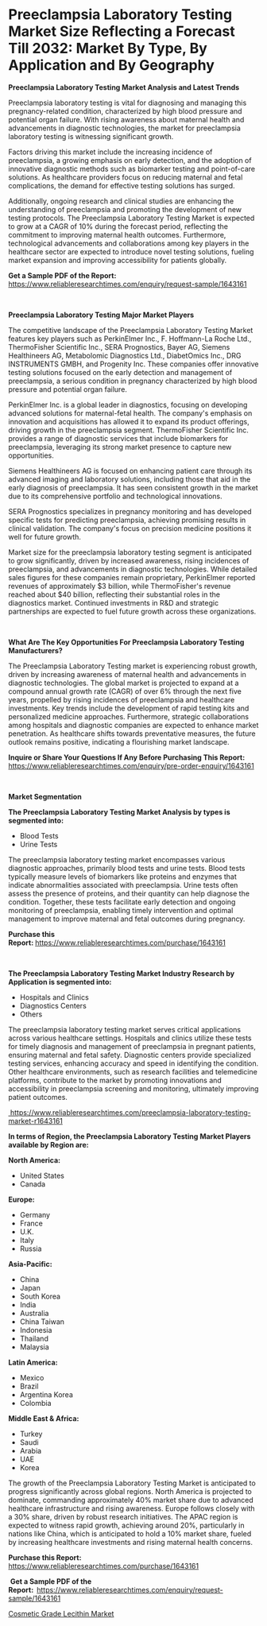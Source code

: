 <p><h1>Preeclampsia Laboratory Testing Market Size Reflecting a Forecast Till 2032: Market By Type, By Application and By Geography</h1></p><p><strong>Preeclampsia Laboratory Testing Market Analysis and Latest Trends</strong></p>
<p><p>Preeclampsia laboratory testing is vital for diagnosing and managing this pregnancy-related condition, characterized by high blood pressure and potential organ failure. With rising awareness about maternal health and advancements in diagnostic technologies, the market for preeclampsia laboratory testing is witnessing significant growth. </p><p>Factors driving this market include the increasing incidence of preeclampsia, a growing emphasis on early detection, and the adoption of innovative diagnostic methods such as biomarker testing and point-of-care solutions. As healthcare providers focus on reducing maternal and fetal complications, the demand for effective testing solutions has surged. </p><p>Additionally, ongoing research and clinical studies are enhancing the understanding of preeclampsia and promoting the development of new testing protocols. The Preeclampsia Laboratory Testing Market is expected to grow at a CAGR of 10% during the forecast period, reflecting the commitment to improving maternal health outcomes. Furthermore, technological advancements and collaborations among key players in the healthcare sector are expected to introduce novel testing solutions, fueling market expansion and improving accessibility for patients globally.</p></p>
<p><strong>Get a Sample PDF of the Report:&nbsp;</strong> <a href="https://www.reliableresearchtimes.com/enquiry/request-sample/1643161?utm_campaign=2627&utm_medium=2&utm_source=Github&utm_content=ia&utm_term=28032025&utm_id=preeclampsia-laboratory-testing">https://www.reliableresearchtimes.com/enquiry/request-sample/1643161</a></p>
<p>&nbsp;</p>
<p><strong>Preeclampsia Laboratory Testing Major Market Players</strong></p>
<p><p>The competitive landscape of the Preeclampsia Laboratory Testing Market features key players such as PerkinElmer Inc., F. Hoffmann-La Roche Ltd., ThermoFisher Scientific Inc., SERA Prognostics, Bayer AG, Siemens Healthineers AG, Metabolomic Diagnostics Ltd., DiabetOmics Inc., DRG INSTRUMENTS GMBH, and Progenity Inc. These companies offer innovative testing solutions focused on the early detection and management of preeclampsia, a serious condition in pregnancy characterized by high blood pressure and potential organ failure.</p><p>PerkinElmer Inc. is a global leader in diagnostics, focusing on developing advanced solutions for maternal-fetal health. The company's emphasis on innovation and acquisitions has allowed it to expand its product offerings, driving growth in the preeclampsia segment. ThermoFisher Scientific Inc. provides a range of diagnostic services that include biomarkers for preeclampsia, leveraging its strong market presence to capture new opportunities.</p><p>Siemens Healthineers AG is focused on enhancing patient care through its advanced imaging and laboratory solutions, including those that aid in the early diagnosis of preeclampsia. It has seen consistent growth in the market due to its comprehensive portfolio and technological innovations.</p><p>SERA Prognostics specializes in pregnancy monitoring and has developed specific tests for predicting preeclampsia, achieving promising results in clinical validation. The company's focus on precision medicine positions it well for future growth.</p><p>Market size for the preeclampsia laboratory testing segment is anticipated to grow significantly, driven by increased awareness, rising incidences of preeclampsia, and advancements in diagnostic technologies. While detailed sales figures for these companies remain proprietary, PerkinElmer reported revenues of approximately $3 billion, while ThermoFisher's revenue reached about $40 billion, reflecting their substantial roles in the diagnostics market. Continued investments in R&D and strategic partnerships are expected to fuel future growth across these organizations.</p></p>
<p>&nbsp;</p>
<p><strong>What Are The Key Opportunities For Preeclampsia Laboratory Testing Manufacturers?</strong></p>
<p><p>The Preeclampsia Laboratory Testing market is experiencing robust growth, driven by increasing awareness of maternal health and advancements in diagnostic technologies. The global market is projected to expand at a compound annual growth rate (CAGR) of over 6% through the next five years, propelled by rising incidences of preeclampsia and healthcare investments. Key trends include the development of rapid testing kits and personalized medicine approaches. Furthermore, strategic collaborations among hospitals and diagnostic companies are expected to enhance market penetration. As healthcare shifts towards preventative measures, the future outlook remains positive, indicating a flourishing market landscape.</p></p>
<p><strong>Inquire or Share Your Questions If Any Before Purchasing This Report:</strong> <a href="https://www.reliableresearchtimes.com/enquiry/pre-order-enquiry/1643161?utm_campaign=2627&utm_medium=2&utm_source=Github&utm_content=ia&utm_term=28032025&utm_id=preeclampsia-laboratory-testing">https://www.reliableresearchtimes.com/enquiry/pre-order-enquiry/1643161</a></p>
<p>&nbsp;</p>
<p><strong>Market Segmentation</strong></p>
<p><strong>The Preeclampsia Laboratory Testing Market Analysis by types is segmented into:</strong></p>
<p><ul><li>Blood Tests</li><li>Urine Tests</li></ul></p>
<p><p>The preeclampsia laboratory testing market encompasses various diagnostic approaches, primarily blood tests and urine tests. Blood tests typically measure levels of biomarkers like proteins and enzymes that indicate abnormalities associated with preeclampsia. Urine tests often assess the presence of proteins, and their quantity can help diagnose the condition. Together, these tests facilitate early detection and ongoing monitoring of preeclampsia, enabling timely intervention and optimal management to improve maternal and fetal outcomes during pregnancy.</p></p>
<p><strong>Purchase this Report:&nbsp;</strong><a href="https://www.reliableresearchtimes.com/purchase/1643161?utm_campaign=2627&utm_medium=2&utm_source=Github&utm_content=ia&utm_term=28032025&utm_id=preeclampsia-laboratory-testing">https://www.reliableresearchtimes.com/purchase/1643161</a></p>
<p>&nbsp;</p>
<p><strong>The Preeclampsia Laboratory Testing Market Industry Research by Application is segmented into:</strong></p>
<p><ul><li>Hospitals and Clinics</li><li>Diagnostics Centers</li><li>Others</li></ul></p>
<p><p>The preeclampsia laboratory testing market serves critical applications across various healthcare settings. Hospitals and clinics utilize these tests for timely diagnosis and management of preeclampsia in pregnant patients, ensuring maternal and fetal safety. Diagnostic centers provide specialized testing services, enhancing accuracy and speed in identifying the condition. Other healthcare environments, such as research facilities and telemedicine platforms, contribute to the market by promoting innovations and accessibility in preeclampsia screening and monitoring, ultimately improving patient outcomes.</p></p>
<p><a href="https://www.reliableresearchtimes.com/preeclampsia-laboratory-testing-market-r1643161?utm_campaign=2627&utm_medium=2&utm_source=Github&utm_content=ia&utm_term=28032025&utm_id=preeclampsia-laboratory-testing">&nbsp;https://www.reliableresearchtimes.com/preeclampsia-laboratory-testing-market-r1643161</a></p>
<p><strong>In terms of Region, the Preeclampsia Laboratory Testing Market Players available by Region are:</strong></p>
<p>
    <p> <strong> North America: </strong>
        <ul>
            <li>United States</li>
            <li>Canada</li>
        </ul>
        </p> 
    <p> <strong> Europe: </strong>
        <ul>
            <li>Germany</li>
            <li>France</li>
            <li>U.K.</li>
            <li>Italy</li>
            <li>Russia</li>
        </ul>
        </p> 
    <p> <strong> Asia-Pacific: </strong>
        <ul>
            <li>China</li>
            <li>Japan</li>
            <li>South Korea</li>
            <li>India</li>
            <li>Australia</li>
            <li>China Taiwan</li>
            <li>Indonesia</li>
            <li>Thailand</li>
            <li>Malaysia</li>
        </ul>
        </p> 
    <p> <strong> Latin America: </strong>
        <ul>
            <li>Mexico</li>
            <li>Brazil</li>
            <li>Argentina Korea</li>
            <li>Colombia</li>
        </ul>
        </p> 
    <p> <strong> Middle East & Africa: </strong>
        <ul>
            <li>Turkey</li>
            <li>Saudi</li>
            <li>Arabia</li>
            <li>UAE</li>
            <li>Korea</li>
        </ul>
    </p>
    </p>
<p><p>The growth of the Preeclampsia Laboratory Testing Market is anticipated to progress significantly across global regions. North America is projected to dominate, commanding approximately 40% market share due to advanced healthcare infrastructure and rising awareness. Europe follows closely with a 30% share, driven by robust research initiatives. The APAC region is expected to witness rapid growth, achieving around 20%, particularly in nations like China, which is anticipated to hold a 10% market share, fueled by increasing healthcare investments and rising maternal health concerns.</p></p>
<p><strong>Purchase this Report: </strong><a href="https://www.reliableresearchtimes.com/purchase/1643161?utm_campaign=2627&utm_medium=2&utm_source=Github&utm_content=ia&utm_term=28032025&utm_id=preeclampsia-laboratory-testing">https://www.reliableresearchtimes.com/purchase/1643161</a></p>
<p>&nbsp;<strong>Get a Sample PDF of the Report:&nbsp;&nbsp;</strong><a href="https://www.reliableresearchtimes.com/enquiry/request-sample/1643161?utm_campaign=2627&utm_medium=2&utm_source=Github&utm_content=ia&utm_term=28032025&utm_id=preeclampsia-laboratory-testing">https://www.reliableresearchtimes.com/enquiry/request-sample/1643161</a></p>
<p><strong></strong></p>
<p><p><a href="https://github.com/oliveroste6/Market-Research-Report-List-1/blob/main/cosmetic-grade-lecithin-market.md?utm_campaign=2627&utm_medium=2&utm_source=Github&utm_content=ia&utm_term=28032025&utm_id=preeclampsia-laboratory-testing">Cosmetic Grade Lecithin Market</a></p></p>